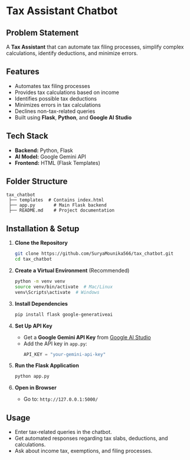 # Tax Assistant Chatbot

## Problem Statement
A **Tax Assistant** that can automate tax filing processes, simplify complex calculations, identify deductions, and minimize errors.

## Features
- Automates tax filing processes
- Provides tax calculations based on income
- Identifies possible tax deductions
- Minimizes errors in tax calculations
- Declines non-tax-related queries
- Built using **Flask**, **Python**, and **Google AI Studio**

## Tech Stack
- **Backend:** Python, Flask
- **AI Model:** Google Gemini API
- **Frontend:** HTML (Flask Templates)

## Folder Structure
```
tax_chatbot
 ├── templates  # Contains index.html
 ├── app.py       # Main Flask backend
 ├── README.md    # Project documentation
```

## Installation & Setup
1. **Clone the Repository**
   ```bash
   git clone https://github.com/SuryaMounika566/tax_chatbot.git
   cd tax_chatbot
   ```

2. **Create a Virtual Environment** (Recommended)
   ```bash
   python -m venv venv
   source venv/bin/activate  # Mac/Linux
   venv\Scripts\activate  # Windows
   ```

3. **Install Dependencies**
   ```bash
   pip install flask google-generativeai
   ```

4. **Set Up API Key**
   - Get a **Google Gemini API Key** from [Google AI Studio](https://aistudio.google.com/)
   - Add the API key in `app.py`:
     ```python
     API_KEY = "your-gemini-api-key"
     ```

5. **Run the Flask Application**
   ```bash
   python app.py
   ```

6. **Open in Browser**
   - Go to: `http://127.0.0.1:5000/`

## Usage
- Enter tax-related queries in the chatbot.
- Get automated responses regarding tax slabs, deductions, and calculations.
- Ask about income tax, exemptions, and filing processes.

